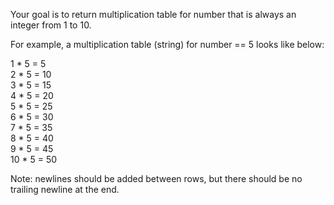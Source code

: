 Your goal is to return multiplication table for number that is always an integer from 1 to 10.

For example, a multiplication table (string) for number == 5 looks like below:  

1 * 5 = 5  
2 * 5 = 10  
3 * 5 = 15  
4 * 5 = 20  
5 * 5 = 25  
6 * 5 = 30  
7 * 5 = 35  
8 * 5 = 40  
9 * 5 = 45  
10 * 5 = 50  

Note: newlines should be added between rows, but there should be no trailing newline at the end.
